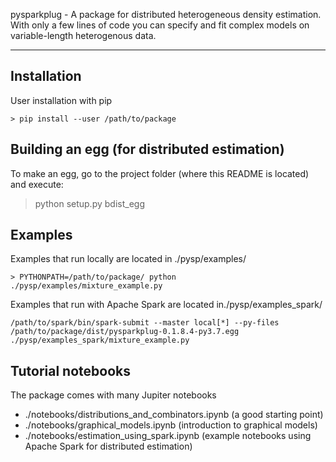 pysparkplug - A package for distributed heterogeneous density estimation. With only a few lines of code you can specify and fit complex models on variable-length heterogenous data.

--------------------------------------------------------------------------------

## Installation

User installation with pip
```
> pip install --user /path/to/package
```


## Building an egg (for distributed estimation)

To make an egg, go to the project folder (where this README is located) and execute:

> python setup.py bdist_egg



## Examples

Examples that run locally are located in ./pysp/examples/

```
> PYTHONPATH=/path/to/package/ python ./pysp/examples/mixture_example.py
```


Examples that run with Apache Spark are located in./pysp/examples_spark/

```
/path/to/spark/bin/spark-submit --master local[*] --py-files /path/to/package/dist/pysparkplug-0.1.8.4-py3.7.egg ./pysp/examples_spark/mixture_example.py 
```


## Tutorial notebooks

The package comes with many Jupiter notebooks

 * ./notebooks/distributions_and_combinators.ipynb (a good starting point)
 * ./notebooks/graphical_models.ipynb (introduction to graphical models)
 * ./notebooks/estimation_using_spark.ipynb (example notebooks using Apache Spark for distributed estimation)
